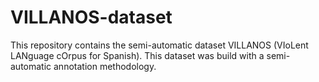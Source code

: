 # VILLANOS-dataset
This repository contains the semi-automatic dataset VILLANOS (VIoLent LANguage cOrpus for Spanish). This dataset was build with a semi-automatic annotation methodology.
